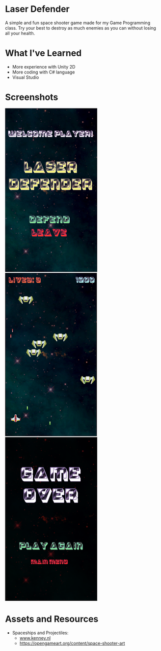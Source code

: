 # Laser Defender
A simple and fun space shooter game made for my Game Programming class. Try your best to destroy as much enemies as you can without losing all your health.

# What I've Learned
- More experience with Unity 2D
- More coding with C# language
- Visual Studio

# Screenshots

<img src = "https://github.com/Onionie/LaserDefender/blob/main/Screenshots/MainMenu.PNG" width = "300"> <img src = "https://github.com/Onionie/LaserDefender/blob/main/Screenshots/inGame.PNG" width = "299"> <img src = "https://github.com/Onionie/LaserDefender/blob/main/Screenshots/GameOver.PNG" width = "300">

# Assets and Resources
- Spaceships and Projectiles:
  - www.kenney.nl
  - https://opengameart.org/content/space-shooter-art
